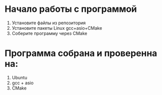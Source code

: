 # Начало работы с программой
1) Установите файлы из репозитория
2) Установите пакеты Linux gcc+asio+CMake
3) Соберите программу через CMake

# Программа собрана и проверенна на:
1) Ubuntu
2) gcc + asio
3) CMake